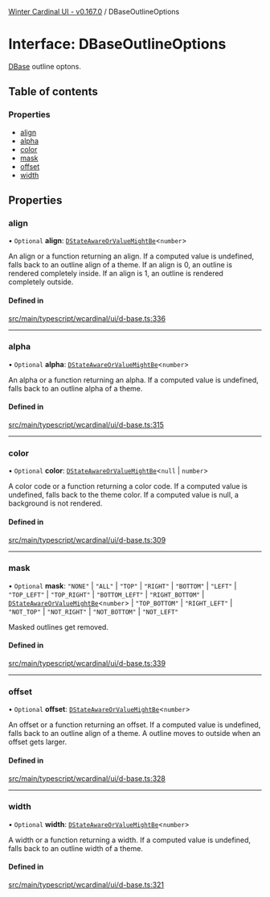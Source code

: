[Winter Cardinal UI - v0.167.0](../index.md) / DBaseOutlineOptions

# Interface: DBaseOutlineOptions

[DBase](../classes/DBase.md) outline optons.

## Table of contents

### Properties

- [align](DBaseOutlineOptions.md#align)
- [alpha](DBaseOutlineOptions.md#alpha)
- [color](DBaseOutlineOptions.md#color)
- [mask](DBaseOutlineOptions.md#mask)
- [offset](DBaseOutlineOptions.md#offset)
- [width](DBaseOutlineOptions.md#width)

## Properties

### align

• `Optional` **align**: [`DStateAwareOrValueMightBe`](../index.md#dstateawareorvaluemightbe)<`number`\>

An align or a function returning an align.
If a computed value is undefined, falls back to an outline align of a theme.
If an align is 0, an outline is rendered completely inside.
If an align is 1, an outline is rendered completely outside.

#### Defined in

[src/main/typescript/wcardinal/ui/d-base.ts:336](https://github.com/winter-cardinal/winter-cardinal-ui/blob/v0.167.0/src/main/typescript/wcardinal/ui/d-base.ts#L336)

___

### alpha

• `Optional` **alpha**: [`DStateAwareOrValueMightBe`](../index.md#dstateawareorvaluemightbe)<`number`\>

An alpha or a function returning an alpha.
If a computed value is undefined, falls back to an outline alpha of a theme.

#### Defined in

[src/main/typescript/wcardinal/ui/d-base.ts:315](https://github.com/winter-cardinal/winter-cardinal-ui/blob/v0.167.0/src/main/typescript/wcardinal/ui/d-base.ts#L315)

___

### color

• `Optional` **color**: [`DStateAwareOrValueMightBe`](../index.md#dstateawareorvaluemightbe)<``null`` \| `number`\>

A color code or a function returning a color code.
If a computed value is undefined, falls back to the theme color.
If a computed value is null, a background is not rendered.

#### Defined in

[src/main/typescript/wcardinal/ui/d-base.ts:309](https://github.com/winter-cardinal/winter-cardinal-ui/blob/v0.167.0/src/main/typescript/wcardinal/ui/d-base.ts#L309)

___

### mask

• `Optional` **mask**: ``"NONE"`` \| ``"ALL"`` \| ``"TOP"`` \| ``"RIGHT"`` \| ``"BOTTOM"`` \| ``"LEFT"`` \| ``"TOP_LEFT"`` \| ``"TOP_RIGHT"`` \| ``"BOTTOM_LEFT"`` \| ``"RIGHT_BOTTOM"`` \| [`DStateAwareOrValueMightBe`](../index.md#dstateawareorvaluemightbe)<`number`\> \| ``"TOP_BOTTOM"`` \| ``"RIGHT_LEFT"`` \| ``"NOT_TOP"`` \| ``"NOT_RIGHT"`` \| ``"NOT_BOTTOM"`` \| ``"NOT_LEFT"``

Masked outlines get removed.

#### Defined in

[src/main/typescript/wcardinal/ui/d-base.ts:339](https://github.com/winter-cardinal/winter-cardinal-ui/blob/v0.167.0/src/main/typescript/wcardinal/ui/d-base.ts#L339)

___

### offset

• `Optional` **offset**: [`DStateAwareOrValueMightBe`](../index.md#dstateawareorvaluemightbe)<`number`\>

An offset or a function returning an offset.
If a computed value is undefined, falls back to an outline align of a theme.
A outline moves to outside when an offset gets larger.

#### Defined in

[src/main/typescript/wcardinal/ui/d-base.ts:328](https://github.com/winter-cardinal/winter-cardinal-ui/blob/v0.167.0/src/main/typescript/wcardinal/ui/d-base.ts#L328)

___

### width

• `Optional` **width**: [`DStateAwareOrValueMightBe`](../index.md#dstateawareorvaluemightbe)<`number`\>

A width or a function returning a width.
If a computed value is undefined, falls back to an outline width of a theme.

#### Defined in

[src/main/typescript/wcardinal/ui/d-base.ts:321](https://github.com/winter-cardinal/winter-cardinal-ui/blob/v0.167.0/src/main/typescript/wcardinal/ui/d-base.ts#L321)
